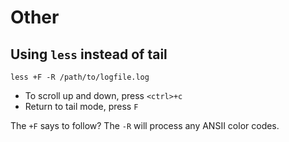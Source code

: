 Other
=====

## Using `less` instead of tail

```shell
less +F -R /path/to/logfile.log
```

* To scroll up and down, press `<ctrl>+c`
* Return to tail mode, press `F`

The `+F` says to follow? The `-R` will process any ANSII color codes.
